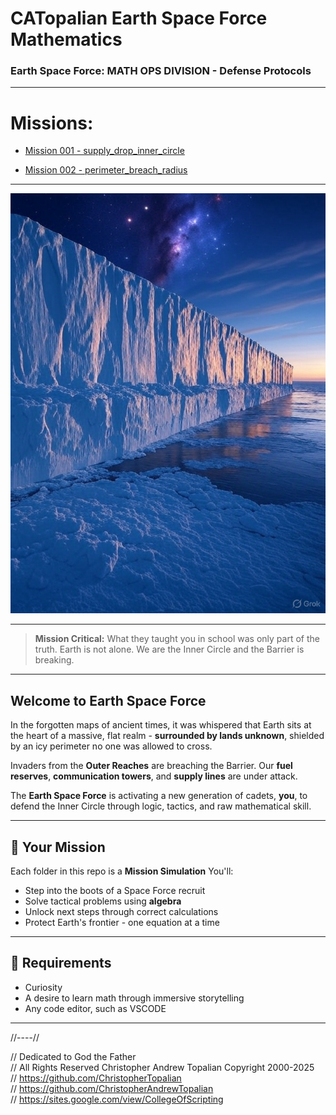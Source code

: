 # CATopalian Earth Space Force Mathematics  

### Earth Space Force: MATH OPS DIVISION - Defense Protocols

---

# Missions:  

* [Mission 001 - supply_drop_inner_circle](src/missions/mission_001/supply_drop_inner_circle/supply_drop_inner_circle.md)

* [Mission 002 - perimeter_breach_radius](src/missions/mission_002/perimeter_breach_radius/perimeter_breach_radius.md)

---

![Cover](src/media/textures/cover/001.jpg)

---

> **Mission Critical:**
> What they taught you in school was only part of the truth.
> Earth is not alone. We are the Inner Circle and the Barrier is breaking.

---

## Welcome to Earth Space Force

In the forgotten maps of ancient times, it was whispered that Earth sits at the heart of a massive, flat realm - **surrounded by lands unknown**, shielded by an icy perimeter no one was allowed to cross.

Invaders from the **Outer Reaches** are breaching the Barrier. Our **fuel reserves**, **communication towers**, and **supply lines** are under attack.

The **Earth Space Force** is activating a new generation of cadets, **you**, to defend the Inner Circle through logic, tactics, and raw mathematical skill.

---

## 🎯 Your Mission

Each folder in this repo is a **Mission Simulation**
You'll:

- Step into the boots of a Space Force recruit
- Solve tactical problems using **algebra**
- Unlock next steps through correct calculations
- Protect Earth's frontier - one equation at a time

---

## 🧠 Requirements

- Curiosity
- A desire to learn math through immersive storytelling
- Any code editor, such as VSCODE

---

//----//

// Dedicated to God the Father  
// All Rights Reserved Christopher Andrew Topalian Copyright 2000-2025  
// https://github.com/ChristopherTopalian  
// https://github.com/ChristopherAndrewTopalian  
// https://sites.google.com/view/CollegeOfScripting

